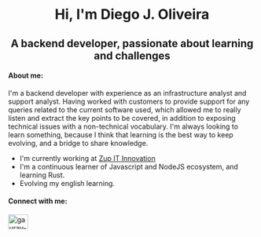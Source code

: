 <h1 align="center">Hi, I'm Diego J. Oliveira</h1>
<h2 align="center">A backend developer, passionate about learning and challenges</h2>

<h4 align="left"> About me: </h4>

I'm a backend developer with experience as an infrastructure analyst and support analyst. Having worked with customers to provide support for any queries related to the current software used, which allowed me to really listen and extract the key points to be covered, in addition to exposing technical issues with a non-technical vocabulary. I'm always looking to learn something, because I think that learning is the best way to keep evolving, and a bridge to share knowledge.


- I'm currently working at [Zup IT Innovation](https://www.zup.com.br)
- I'm a continuous learner of Javascript and NodeJS ecosystem, and learning Rust.
- Evolving my english learning.

<h4 align="left">Connect with me:</h3>
<p align="left">
<a href="https://linkedin.com/in/diegoj-oliveira" target="blank"><img align="center" src="https://cdn.jsdelivr.net/npm/simple-icons@3.0.1/icons/linkedin.svg" alt="gaurav-pandey-a5b884131" height="30" width="40" /></a>
</p>

